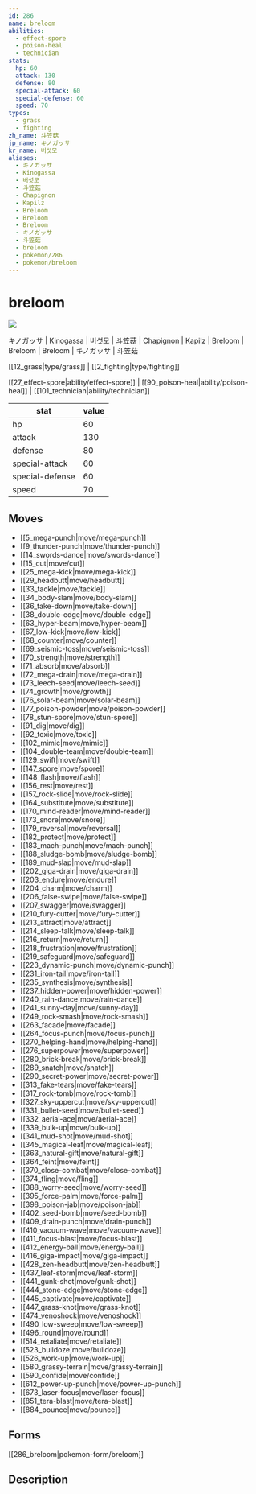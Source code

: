 ```yaml
---
id: 286
name: breloom
abilities:
  - effect-spore
  - poison-heal
  - technician
stats:
  hp: 60
  attack: 130
  defense: 80
  special-attack: 60
  special-defense: 60
  speed: 70
types:
  - grass
  - fighting
zh_name: 斗笠菇
jp_name: キノガッサ
kr_name: 버섯모
aliases:
  - キノガッサ
  - Kinogassa
  - 버섯모
  - 斗笠菇
  - Chapignon
  - Kapilz
  - Breloom
  - Breloom
  - Breloom
  - キノガッサ
  - 斗笠菇
  - breloom
  - pokemon/286
  - pokemon/breloom
---
```

# breloom

![](https://raw.githubusercontent.com/PokeAPI/sprites/master/sprites/pokemon/286.png)

キノガッサ | Kinogassa | 버섯모 | 斗笠菇 | Chapignon | Kapilz | Breloom | Breloom | Breloom | キノガッサ | 斗笠菇

[[12_grass|type/grass]] | [[2_fighting|type/fighting]]

[[27_effect-spore|ability/effect-spore]] | [[90_poison-heal|ability/poison-heal]] | [[101_technician|ability/technician]]

|stat|value|
|---|---|
|hp|60|
|attack|130|
|defense|80|
|special-attack|60|
|special-defense|60|
|speed|70|


## Moves

- [[5_mega-punch|move/mega-punch]]
- [[9_thunder-punch|move/thunder-punch]]
- [[14_swords-dance|move/swords-dance]]
- [[15_cut|move/cut]]
- [[25_mega-kick|move/mega-kick]]
- [[29_headbutt|move/headbutt]]
- [[33_tackle|move/tackle]]
- [[34_body-slam|move/body-slam]]
- [[36_take-down|move/take-down]]
- [[38_double-edge|move/double-edge]]
- [[63_hyper-beam|move/hyper-beam]]
- [[67_low-kick|move/low-kick]]
- [[68_counter|move/counter]]
- [[69_seismic-toss|move/seismic-toss]]
- [[70_strength|move/strength]]
- [[71_absorb|move/absorb]]
- [[72_mega-drain|move/mega-drain]]
- [[73_leech-seed|move/leech-seed]]
- [[74_growth|move/growth]]
- [[76_solar-beam|move/solar-beam]]
- [[77_poison-powder|move/poison-powder]]
- [[78_stun-spore|move/stun-spore]]
- [[91_dig|move/dig]]
- [[92_toxic|move/toxic]]
- [[102_mimic|move/mimic]]
- [[104_double-team|move/double-team]]
- [[129_swift|move/swift]]
- [[147_spore|move/spore]]
- [[148_flash|move/flash]]
- [[156_rest|move/rest]]
- [[157_rock-slide|move/rock-slide]]
- [[164_substitute|move/substitute]]
- [[170_mind-reader|move/mind-reader]]
- [[173_snore|move/snore]]
- [[179_reversal|move/reversal]]
- [[182_protect|move/protect]]
- [[183_mach-punch|move/mach-punch]]
- [[188_sludge-bomb|move/sludge-bomb]]
- [[189_mud-slap|move/mud-slap]]
- [[202_giga-drain|move/giga-drain]]
- [[203_endure|move/endure]]
- [[204_charm|move/charm]]
- [[206_false-swipe|move/false-swipe]]
- [[207_swagger|move/swagger]]
- [[210_fury-cutter|move/fury-cutter]]
- [[213_attract|move/attract]]
- [[214_sleep-talk|move/sleep-talk]]
- [[216_return|move/return]]
- [[218_frustration|move/frustration]]
- [[219_safeguard|move/safeguard]]
- [[223_dynamic-punch|move/dynamic-punch]]
- [[231_iron-tail|move/iron-tail]]
- [[235_synthesis|move/synthesis]]
- [[237_hidden-power|move/hidden-power]]
- [[240_rain-dance|move/rain-dance]]
- [[241_sunny-day|move/sunny-day]]
- [[249_rock-smash|move/rock-smash]]
- [[263_facade|move/facade]]
- [[264_focus-punch|move/focus-punch]]
- [[270_helping-hand|move/helping-hand]]
- [[276_superpower|move/superpower]]
- [[280_brick-break|move/brick-break]]
- [[289_snatch|move/snatch]]
- [[290_secret-power|move/secret-power]]
- [[313_fake-tears|move/fake-tears]]
- [[317_rock-tomb|move/rock-tomb]]
- [[327_sky-uppercut|move/sky-uppercut]]
- [[331_bullet-seed|move/bullet-seed]]
- [[332_aerial-ace|move/aerial-ace]]
- [[339_bulk-up|move/bulk-up]]
- [[341_mud-shot|move/mud-shot]]
- [[345_magical-leaf|move/magical-leaf]]
- [[363_natural-gift|move/natural-gift]]
- [[364_feint|move/feint]]
- [[370_close-combat|move/close-combat]]
- [[374_fling|move/fling]]
- [[388_worry-seed|move/worry-seed]]
- [[395_force-palm|move/force-palm]]
- [[398_poison-jab|move/poison-jab]]
- [[402_seed-bomb|move/seed-bomb]]
- [[409_drain-punch|move/drain-punch]]
- [[410_vacuum-wave|move/vacuum-wave]]
- [[411_focus-blast|move/focus-blast]]
- [[412_energy-ball|move/energy-ball]]
- [[416_giga-impact|move/giga-impact]]
- [[428_zen-headbutt|move/zen-headbutt]]
- [[437_leaf-storm|move/leaf-storm]]
- [[441_gunk-shot|move/gunk-shot]]
- [[444_stone-edge|move/stone-edge]]
- [[445_captivate|move/captivate]]
- [[447_grass-knot|move/grass-knot]]
- [[474_venoshock|move/venoshock]]
- [[490_low-sweep|move/low-sweep]]
- [[496_round|move/round]]
- [[514_retaliate|move/retaliate]]
- [[523_bulldoze|move/bulldoze]]
- [[526_work-up|move/work-up]]
- [[580_grassy-terrain|move/grassy-terrain]]
- [[590_confide|move/confide]]
- [[612_power-up-punch|move/power-up-punch]]
- [[673_laser-focus|move/laser-focus]]
- [[851_tera-blast|move/tera-blast]]
- [[884_pounce|move/pounce]]

## Forms



[[286_breloom|pokemon-form/breloom]]

## Description



